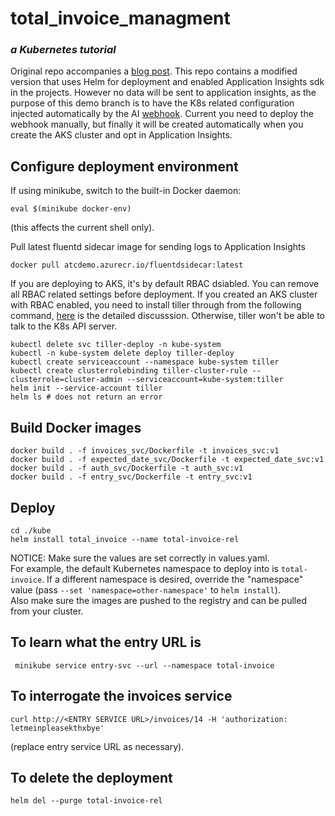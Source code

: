# total_invoice_managment
### *a Kubernetes tutorial*

Original repo accompanies a [blog post](https://medium.com/@MostlyHarmlessD/getting-started-with-microservices-and-kubernetes-76354312b556). 
This repo contains a modified version that uses Helm for deployment and enabled Application Insights sdk in the projects.
However no data will be sent to application insights, as the purpose of this demo branch is to have the K8s related configuration injected automatically by the AI [webhook](https://github.com/yantang-msft/kubernetes-appinsights-webhook).
Current you need to deploy the webhook manually, but finally it will be created automatically when you create the AKS cluster and opt in Application Insights.

## Configure deployment environment

If using minikube, switch to the built-in Docker daemon:
```
eval $(minikube docker-env)
```
(this affects the current shell only).

Pull latest fluentd sidecar image for sending logs to Application Insights
```
docker pull atcdemo.azurecr.io/fluentdsidecar:latest
```

If you are deploying to AKS, it's by default RBAC dsiabled. You can remove all RBAC related settings before deployment.
If you created an AKS cluster with RBAC enabled, you need to install tiller through from the following command, [here](https://github.com/helm/helm/issues/3460#issuecomment-385992094) is the detailed discusssion. Otherwise, tiller won't be able to talk to the K8s API server.
```
kubectl delete svc tiller-deploy -n kube-system
kubectl -n kube-system delete deploy tiller-deploy
kubectl create serviceaccount --namespace kube-system tiller
kubectl create clusterrolebinding tiller-cluster-rule --clusterrole=cluster-admin --serviceaccount=kube-system:tiller
helm init --service-account tiller
helm ls # does not return an error
```

## Build Docker images

```
docker build . -f invoices_svc/Dockerfile -t invoices_svc:v1
docker build . -f expected_date_svc/Dockerfile -t expected_date_svc:v1
docker build . -f auth_svc/Dockerfile -t auth_svc:v1
docker build . -f entry_svc/Dockerfile -t entry_svc:v1
```

## Deploy
```
cd ./kube
helm install total_invoice --name total-invoice-rel
```

NOTICE: Make sure the values are set correctly in values.yaml.  
For example, the default Kubernetes namespace to deploy into is `total-invoice`.
If a different namespace is desired, override the "namespace" value (pass `--set 'namespace=other-namespace'` to `helm install`).  
Also make sure the images are pushed to the registry and can be pulled from your cluster.

## To learn what the entry URL is
```
 minikube service entry-svc --url --namespace total-invoice
```

## To interrogate the invoices service
```
curl http://<ENTRY SERVICE URL>/invoices/14 -H 'authorization: letmeinpleasekthxbye'
```
(replace entry service URL as necessary).

## To delete the deployment
```
helm del --purge total-invoice-rel
```
